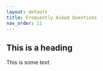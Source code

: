 ```yaml
---
layout: default
title: Frequently Asked Questions
nav_order: 11
---
```


## This is a heading

This is some _text_.
